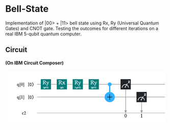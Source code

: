 # Bell-State
Implementation of |00> + |11> bell state using Rx, Ry (Universal Quantum Gates) and CNOT gate. Testing the outcomes for different iterations on a real IBM 5-qubit quantum computer.
<h2>Circuit</h2>
<h4>(On IBM Circuit Composer)</h4>
<img src="circuit.png">

